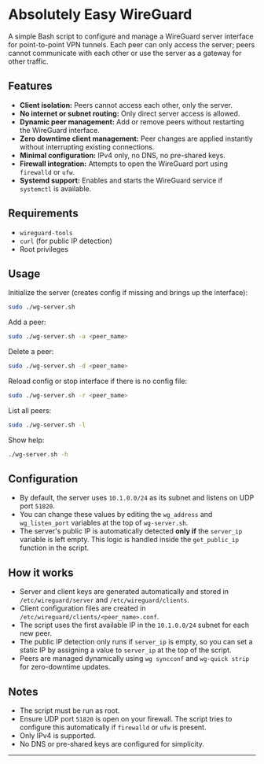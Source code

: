 # Absolutely Easy WireGuard

A simple Bash script to configure and manage a WireGuard server interface for point-to-point VPN tunnels. Each peer can only access the server; peers cannot communicate with each other or use the server as a gateway for other traffic.

## Features

- **Client isolation:** Peers cannot access each other, only the server.
- **No internet or subnet routing:** Only direct server access is allowed.
- **Dynamic peer management:** Add or remove peers without restarting the WireGuard interface.
- **Zero downtime client management:** Peer changes are applied instantly without interrupting existing connections.
- **Minimal configuration:** IPv4 only, no DNS, no pre-shared keys.
- **Firewall integration:** Attempts to open the WireGuard port using `firewalld` or `ufw`.
- **Systemd support:** Enables and starts the WireGuard service if `systemctl` is available.

## Requirements

- `wireguard-tools`
- `curl` (for public IP detection)
- Root privileges

## Usage

Initialize the server (creates config if missing and brings up the interface):

```bash
sudo ./wg-server.sh
```

Add a peer:

```bash
sudo ./wg-server.sh -a <peer_name>
```

Delete a peer:

```bash
sudo ./wg-server.sh -d <peer_name>
```

Reload config or stop interface if there is no config file:

```bash
sudo ./wg-server.sh -r <peer_name>
```

List all peers:

```bash
sudo ./wg-server.sh -l
```

Show help:

```bash
./wg-server.sh -h
```

## Configuration

- By default, the server uses `10.1.0.0/24` as its subnet and listens on UDP port `51820`.
- You can change these values by editing the `wg_address` and `wg_listen_port` variables at the top of `wg-server.sh`.
- The server's public IP is automatically detected **only if** the `server_ip` variable is left empty. This logic is handled inside the `get_public_ip` function in the script.

## How it works

- Server and client keys are generated automatically and stored in `/etc/wireguard/server` and `/etc/wireguard/clients`.
- Client configuration files are created in `/etc/wireguard/clients/<peer_name>.conf`.
- The script uses the first available IP in the `10.1.0.0/24` subnet for each new peer.
- The public IP detection only runs if `server_ip` is empty, so you can set a static IP by assigning a value to `server_ip` at the top of the script.
- Peers are managed dynamically using `wg syncconf` and `wg-quick strip` for zero-downtime updates.

## Notes

- The script must be run as root.
- Ensure UDP port `51820` is open on your firewall. The script tries to configure this automatically if `firewalld` or `ufw` is present.
- Only IPv4 is supported.
- No DNS or pre-shared keys are configured for simplicity.

---
